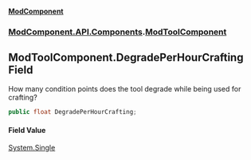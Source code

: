 #### [ModComponent](index.md 'index')
### [ModComponent.API.Components](index.md#ModComponent.API.Components 'ModComponent.API.Components').[ModToolComponent](ModToolComponent.md 'ModComponent.API.Components.ModToolComponent')

## ModToolComponent.DegradePerHourCrafting Field

How many condition points does the tool degrade while being used for crafting?

```csharp
public float DegradePerHourCrafting;
```

#### Field Value
[System.Single](https://docs.microsoft.com/en-us/dotnet/api/System.Single 'System.Single')